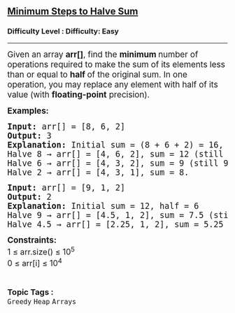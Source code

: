 <h2><a href="https://www.geeksforgeeks.org/problems/minimum-steps-to-halve-sum/1?page=3&category=Heap&sortBy=submissions">Minimum Steps to Halve Sum</a></h2><h3>Difficulty Level : Difficulty: Easy</h3><hr><div class="problems_problem_content__Xm_eO"><p><span style="font-size: 14pt;">Given an array <strong>arr[]</strong>, find the <strong>minimum </strong>number of operations required to make the sum of its elements less than or equal to <strong>half </strong>of the original sum. In one operation, you may replace any element with half of its value (with <strong>floating-point</strong> precision).</span></p>
<p><strong><span style="font-size: 14pt;">Examples:</span></strong></p>
<pre><strong><span style="font-size: 14pt;">Input: </span></strong><span style="font-size: 14pt;">arr[] = [8, 6, 2]<br><strong>Output: </strong>3<br><strong>Explanation:&nbsp;</strong></span><span style="font-size: 18.6667px;">Initial sum = (8 + 6 + 2) = 16, half = 8<br></span><span style="font-size: 18.6667px;">Halve 8 → arr[] = [4, 6, 2], sum = 12 (still 12 &gt; 8)<br></span><span style="font-size: 18.6667px;">Halve 6 → arr[] = [4, 3, 2], sum = 9 (still 9 &gt; 8)<br></span><span style="font-size: 18.6667px;">Halve 2 → arr[] = [4, 3, 1], sum = 8.<strong>&nbsp;</strong></span></pre>
<pre><span style="font-size: 18.6667px;"><strong>Input:</strong> arr[] = [9, 1, 2]<br></span><span style="font-size: 18.6667px;"><strong>Output:</strong> 2<br></span><span style="font-size: 18.6667px;"><strong>Explanation:</strong> Initial sum = 12, half = 6<br></span><span style="font-size: 18.6667px;">Halve 9 → arr[] = [4.5, 1, 2], sum = 7.5 (still &gt; 6)<br></span><span style="font-size: 18.6667px;">Halve 4.5 → arr[] = [2.25, 1, 2], sum = 5.25 ≤ 6</span></pre>
<p><span style="font-size: 14pt;"><strong>Constraints:<br></strong><span style="font-size: 18px;">1 ≤ arr.size() ≤ 10<sup>5</sup></span><br style="font-size: 18px;"><span style="font-size: 18px;">0 ≤ arr[i] ≤ 10<sup>4</sup></span><br></span></p></div><br><p><span style=font-size:18px><strong>Topic Tags : </strong><br><code>Greedy</code>&nbsp;<code>Heap</code>&nbsp;<code>Arrays</code>&nbsp;